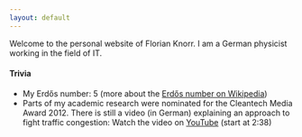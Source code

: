 ```yaml
---
layout: default
---
```


Welcome to the personal website of Florian Knorr. 
I am a German physicist working in the field of IT.

#### Trivia
* My Erdős number: 5 (more about the [Erdős number on Wikipedia](https://en.wikipedia.org/wiki/Erd%C5%91s_number))
* Parts of my academic research were nominated for the Cleantech Media Award 2012. 
There is still a video (in German) explaining an approach to fight traffic congestion: 
Watch the video on [YouTube](https://www.youtube.com/watch?t=28&v=aRZy02tqaSw#t=2m38s) 
(start at 2:38)


